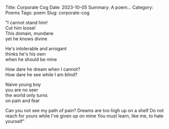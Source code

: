 Title: Corporate Cog
Date: 2023-10-05
Summary: A poem...
Category: Poems
Tags: poem
Slug: corporate-cog

"I cannot stand him!  
Cut him loose!  
This domain, mundane  
yet he knows divine  
  
He's intolerable and arrogant  
thinks he's his own  
when he should be mine  
  
How dare he dream when I cannot?  
How dare he see while I am blind?  
  
Naive young boy  
you are no seer  
the world only turns  
on pain and fear  
  
Can you not see my path of pain?
Dreams are too high up on a shelf
Do not reach for yours while I've given up on mine
You must learn, like me, to hate yourself"
